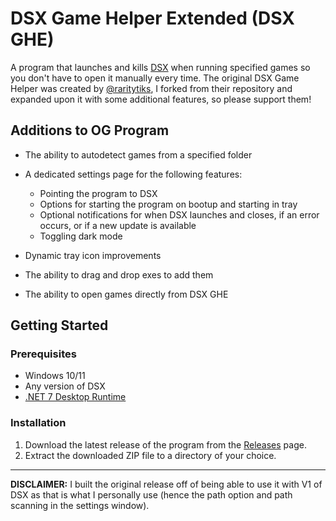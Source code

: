 # DSX Game Helper Extended (DSX GHE)

A program that launches and kills [DSX](https://store.steampowered.com/app/1812620/DSX/) when running specified games so you don't have to open it manually every time. The original DSX Game Helper was created by [@raritytiks](https://github.com/raritytiks), I forked from their repository and expanded upon it with some additional features, so please support them!

## Additions to OG Program
* The ability to autodetect games from a specified folder
* A dedicated settings page for the following features:

  - Pointing the program to DSX
  - Options for starting the program on bootup and starting in tray
  - Optional notifications for when DSX launches and closes, if an error occurs, or if a new update is available
  - Toggling dark mode
    
* Dynamic tray icon improvements
* The ability to drag and drop exes to add them
* The ability to open games directly from DSX GHE

## Getting Started
### Prerequisites

- Windows 10/11
- Any version of DSX
- [.NET 7 Desktop Runtime](https://dotnet.microsoft.com/en-us/download/dotnet/thank-you/runtime-desktop-7.0.14-windows-x64-installer)

### Installation

1. Download the latest release of the program from the [Releases](https://github.com/raritytiks/dsx-game-helper/releases) page.
2. Extract the downloaded ZIP file to a directory of your choice.
---

**DISCLAIMER:** I built the original release off of being able to use it with V1 of DSX as that is what I personally use (hence the path option and path scanning in the settings window). 
